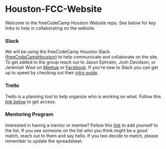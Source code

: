 # Houston-FCC-Website
Welcome to the freeCodeCamp Houston Website repo. See below for key links to help in collaborating on the website.

### Slack
We will be using the freeCodeCamp Houston Slack ([freeCodeCampHouston](https://freeCodeCampHouston.slack.com)) to help communicate and collaborate on the site. To get added to the group reach out to Jason Ephraim, Josh Davidson, or Jeremiah Wise on [Meetup](https://www.meetup.com/freecodecampHouston-Midtown/) or [Facebook](https://www.facebook.com/groups/free.code.camp.houston). If you're new to Slack you can get up to speed by checking out their [intro guide](https://get.slack.help/hc/en-us/articles/218080037-Getting-started-for-new-users).

### Trello
Trello is a planning tool to help organize who is working on what. Follow this [link below](https://trello.com/invite/b/8mMPbAcQ/ca1ec2fbe1fa8b040d29e226c772235a/website-project) to get access.

### Mentoring Program
Interested in having a mentor or mentee? Follow this [link](https://docs.google.com/spreadsheets/d/1uG2T385fjfKd3qQeWIIUhP9yNd5BnfpYn5XvycJJOhA/edit#gid=0) to add yourself to the list. If you see someone on the list who you think might be a good match, reach out to them and say hello. If you two decide to match, please remember to update the spreadsheet.
